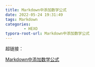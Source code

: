 ```yaml
---
title: Markdown中添加数学公式
date: 2022-05-24 19:31:49
tags: Markdown
categories: 
        - HEXO
typora-root-url: Markdown中添加数学公式
---
```


超链接：

[ Markdown中添加数学公式](https://blog.csdn.net/weixin_51002159/article/details/124783998)